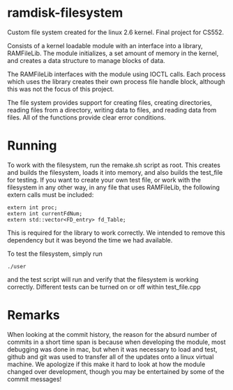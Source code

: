 ramdisk-filesystem
==================

Custom file system created for the linux 2.6 kernel.  Final project for CS552. 

Consists of a kernel loadable module with an interface into a library, RAMFileLib.  The
module initializes, a set amount of memory in the kernel, and creates a data structure
to manage blocks of data.

The RAMFileLib interfaces with the module using IOCTL calls.  Each process which uses
the library creates their own process file handle block, although this was not the focus of
this project.

The file system provides support for creating files, creating directories, reading files from
a directory, writing data to files, and reading data from files.  All of the functions provide
clear error conditions.

Running
==================

To work with the filesystem, run the remake.sh script as root.  This creates and builds the filesystem, loads it into memory, and also builds the test_file for testing.  If you want to create your own test file, or work with the filesystem in any other way, in any file that
uses RAMFileLib, the following extern calls must be included:

	extern int proc;
	extern int currentFdNum;
	extern std::vector<FD_entry> fd_Table;

This is required for the library to work correctly.  We intended to remove this dependency but it was beyond the time we had available.

To test the filesystem, simply run

	./user

and the test script will run and verify that the filesystem is working correctly.  Different tests can be turned on or off within test_file.cpp


Remarks
==================

When looking at the commit history, the reason for the absurd number of commits in a short time span is because when developing the module, most debugging was done in mac, but when it was necessary to load and test, github and git was used to transfer all of the updates onto a linux virtual machine.  We apologize if this make it hard to look at how the module changed over development, though you may be entertained by some of the commit messages!



